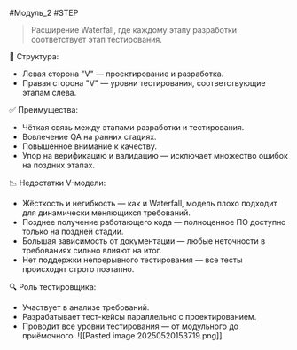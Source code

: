 #Модуль_2 #STEP
> Расширение Waterfall, где каждому этапу разработки соответствует этап тестирования.

🔹 Структура:
- Левая сторона "V" — проектирование и разработка.
- Правая сторона "V" — уровни тестирования, соответствующие этапам слева.

 ✅ Преимущества:
- Чёткая связь между этапами разработки и тестирования.
- Вовлечение QA на ранних стадиях.
- Повышенное внимание к качеству.
- Упор на верификацию и валидацию — исключает множество ошибок на поздних этапах.

📉 Недостатки V-модели:
-  Жёсткость и негибкость — как и Waterfall, модель плохо подходит для динамически меняющихся требований.
- Позднее получение работающего кода — полноценное ПО доступно только на поздней стадии.
- Большая зависимость от документации — любые неточности в требованиях сильно влияют на итог.
- Нет поддержки непрерывного тестирования — все тесты происходят строго поэтапно.

 🔍 Роль тестировщика:
- Участвует в анализе требований.
- Разрабатывает тест-кейсы параллельно с проектированием.
- Проводит все уровни тестирования — от модульного до приёмочного.
![[Pasted image 20250520153719.png]]